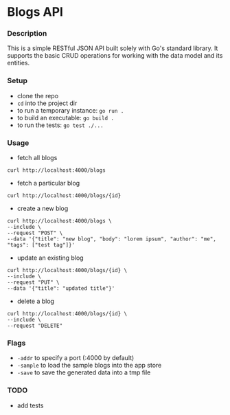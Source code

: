 # Blogs API

### Description

This is a simple RESTful JSON API built solely with Go's standard library.
It supports the basic CRUD operations for working with the data model and its entities.

### Setup

* clone the repo
* `cd` into the project dir
* to run a temporary instance: `go run .`
* to build an executable: `go build .`
* to run the tests: `go test ./...`

### Usage

* fetch all blogs
```
curl http://localhost:4000/blogs
```
* fetch a particular blog
```
curl http://localhost:4000/blogs/{id}
```
* create a new blog
```
curl http://localhost:4000/blogs \
--include \
--request "POST" \
--data '{"title": "new blog", "body": "lorem ipsum", "author": "me", "tags": ["test tag"]}'
```
* update an existing blog
```
curl http://localhost:4000/blogs/{id} \
--include \
--request "PUT" \
--data '{"title": "updated title"}'
```
* delete a blog
```
curl http://localhost:4000/blogs/{id} \
--include \
--request "DELETE"
```

### Flags
* `-addr` to specify a port (:4000 by default)
* `-sample` to load the sample blogs into the app store
* `-save` to save the generated data into a tmp file

### TODO

* add tests
